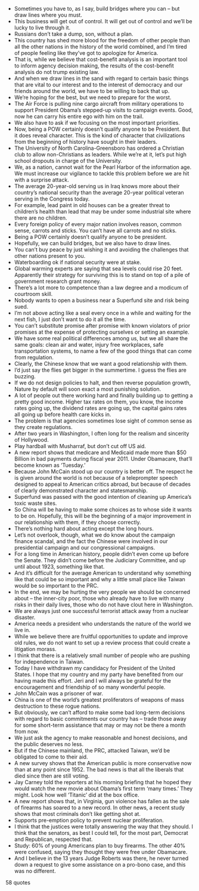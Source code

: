  - Sometimes you have to, as I say, build bridges where you can – but draw lines where you must.
 - This business will get out of control. It will get out of control and we’ll be lucky to live through it.
 - Russians don’t take a dump, son, without a plan.
 - This country has shed more blood for the freedom of other people than all the other nations in the history of the world combined, and I’m tired of people feeling like they’ve got to apologize for America.
 - That is, while we believe that cost-benefit analysis is an important tool to inform agency decision making, the results of the cost-benefit analysis do not trump existing law.
 - And when we draw lines in the sand with regard to certain basic things that are vital to our interest and to the interest of democracy and our friends around the world, we have to be willing to back that up.
 - We’re hoping for the best, but we need to prepare for the worst.
 - The Air Force is pulling nine cargo aircraft from military operations to support President Obama’s stepped-up visits to campaign events. Good, now he can carry his entire ego with him on the trail.
 - We also have to ask if we focusing on the most important priorities.
 - Now, being a POW certainly doesn’t qualify anyone to be President. But it does reveal character. This is the kind of character that civilizations from the beginning of history have sought in their leaders.
 - The University of North Carolina-Greensboro has ordered a Christian club to allow non-Christians as leaders. While we’re at it, let’s put high school dropouts in charge of the University.
 - We, as a nation, cannot wait for the Pearl Harbor of the information age. We must increase our vigilance to tackle this problem before we are hit with a surprise attack.
 - The average 20-year-old serving us in Iraq knows more about their country’s national security than the average 20-year political veteran serving in the Congress today.
 - For example, lead paint in old houses can be a greater threat to children’s health than lead that may be under some industrial site where there are no children.
 - Every foreign policy of every major nation involves reason, common sense, carrots and sticks. You can’t have all carrots and no sticks.
 - Being a POW certainly doesn’t qualify anyone to be president.
 - Hopefully, we can build bridges, but we also have to draw lines.
 - You can’t buy peace by just wishing it and avoiding the challenges that other nations present to you.
 - Waterboarding ok if national security were at stake.
 - Global warming experts are saying that sea levels could rise 20 feet. Apparently their strategy for surviving this is to stand on top of a pile of government research grant money.
 - There’s a lot more to competence than a law degree and a modicum of courtroom skill.
 - Nobody wants to open a business near a Superfund site and risk being sued.
 - I’m not above acting like a seal every once in a while and waiting for the next fish, I just don’t want to do it all the time.
 - You can’t substitute promise after promise with known violators of prior promises at the expense of protecting ourselves or setting an example.
 - We have some real political differences among us, but we all share the same goals: clean air and water, injury free workplaces, safe transportation systems, to name a few of the good things that can come from regulation.
 - Clearly, the Chinese know that we want a good relationship with them.
 - I’d just say the flies get bigger in the summertime. I guess the flies are buzzing.
 - If we do not design policies to halt, and then reverse population growth, Nature by default will soon exact a most punishing solution.
 - A lot of people out there working hard and finally building up to getting a pretty good income. Higher tax rates on them, you know, the income rates going up, the dividend rates are going up, the capital gains rates all going up before health care kicks in.
 - The problem is that agencies sometimes lose sight of common sense as they create regulations.
 - After two years in Washington, I often long for the realism and sincerity of Hollywood.
 - Play hardball with Musharraf, but don’t cut off US aid.
 - A new report shows that medicare and Medicaid made more than $50 Billion in bad payments during fiscal year 2011. Under Obamacare, that’ll become known as ‘Tuesday.’
 - Because John McCain stood up our country is better off. The respect he is given around the world is not because of a teleprompter speech designed to appeal to American critics abroad, but because of decades of clearly demonstrated character and statesmanship.
 - Superfund was passed with the good intention of cleaning up America’s toxic waste sites.
 - So China will be having to make some choices as to whose side it wants to be on. Hopefully, this will be the beginning of a major improvement in our relationship with them, if they choose correctly.
 - There’s nothing hard about acting except the long hours.
 - Let’s not overlook, though, what we do know about the campaign finance scandal, and the fact the Chinese were involved in our presidential campaign and our congressional campaigns.
 - For a long time in American history, people didn’t even come up before the Senate. They didn’t come before the Judiciary Committee, and up until about 1923, something like that.
 - And it’s difficult for the average American to understand why something like that could be so important and why a little small place like Taiwan would be so important to the PRC.
 - In the end, we may be hurting the very people we should be concerned about – the inner-city poor, those who already have to live with many risks in their daily lives, those who do not have clout here in Washington.
 - We are always just one successful terrorist attack away from a nuclear disaster.
 - America needs a president who understands the nature of the world we live in.
 - While we believe there are fruitful opportunities to update and improve old rules, we do not want to set up a review process that could create a litigation morass.
 - I think that there is a relatively small number of people who are pushing for independence in Taiwan.
 - Today I have withdrawn my candidacy for President of the United States. I hope that my country and my party have benefited from our having made this effort. Jeri and I will always be grateful for the encouragement and friendship of so many wonderful people.
 - John McCain was a prisoner of war.
 - China is one of the world’s greatest proliferators of weapons of mass destruction to these rogue nations.
 - But obviously, we can’t afford to make some bad long-term decisions with regard to basic commitments our country has – trade those away for some short-term assistance that may or may not be there a month from now.
 - We just ask the agency to make reasonable and honest decisions, and the public deserves no less.
 - But if the Chinese mainland, the PRC, attacked Taiwan, we’d be obligated to come to their aid.
 - A new survey shows that the American public is more conservative now than at any point since 1952. The bad news is that all the liberals that died since then are still voting.
 - Jay Carney told the reporters at his morning briefing that he hoped they would watch the new movie about Obama’s first term ‘many times.’ They might. Look how well ‘Titanic’ did at the box office.
 - A new report shows that, in Virginia, gun violence has fallen as the sale of firearms has soared to a new record. In other news, a recent study shows that most criminals don’t like getting shot at.
 - Supports pre-emption policy to prevent nuclear proliferation.
 - I think that the justices were totally answering the way that they should. I think that the senators, as best I could tell, for the most part, Democrat and Republican, respected that.
 - Study: 60% of young Americans plan to buy firearms. The other 40% were confused, saying they thought they were free under Obamacare.
 - And I believe in the 13 years Judge Roberts was there, he never turned down a request to give some assistance on a pro-bono case, and this was no different.

58 quotes